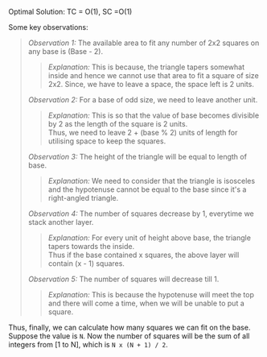Optimal Solution: TC = O(1), SC =O(1)

Some key observations: <br>
> *Observation 1:* The available area to fit any number of 2x2 squares on any base is (Base - 2). <br>
>> *Explanation:* This is because, the triangle tapers somewhat inside and hence we cannot use that area to fit a square of size 2x2. Since, we have to leave a space, the space left is 2 units. <br>
>>
> *Observation 2:* For a base of odd size, we need to leave another unit. <br>
>> *Explanation:* This is so that the value of base becomes divisible by 2 as the length of the square is 2 units. <br> 
>> Thus, we need to leave 2 + (base % 2) units of length for utilising space to keep the squares. <br>
>>
> *Observation 3:* The height of the triangle will be equal to length of base. <br>
>> *Explanation:* We need to consider that the triangle is isosceles and the hypotenuse cannot be equal to the base since it's a right-angled triangle. <br>
>>
> *Observation 4:* The number of squares decrease by 1, everytime we stack another layer. <br>
>> *Explanation:* For every unit of height above base, the triangle tapers towards the inside. <br>
>> Thus if the base contained x squares, the above layer will contain (x - 1) squares. <br>
>>
> *Observation 5:* The number of squares will decrease till 1. <br>
>> *Explanation:* This is because the hypotenuse will meet the top and there will come a time, when we will be unable to put a square. <br>
>>
>
Thus, finally, we can calculate how many squares we can fit on the base. Suppose the value is `N`. Now the number of squares will be the sum of all integers from [1 to N], which is `N x (N + 1) / 2`.